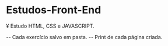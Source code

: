 # Estudos-Front-End

¥ Estudo HTML, CSS e JAVASCRIPT.

-- Cada exercício salvo em pasta.
-- Print de cada página criada.
